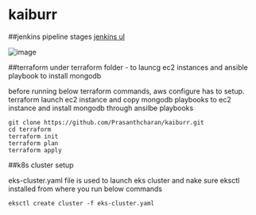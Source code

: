 # kaiburr


##jenkins pipeline stages 
[jenkins ul](http://44.201.183.75:8080/job/devops-multibranch/)
 
![image](https://user-images.githubusercontent.com/87360254/229893905-56b416d0-9b7a-40fa-8fe2-b8de9e8930d2.png)

##terraform
under terraform folder - to launcg ec2 instances and ansible playbook to install mongodb 

before running below terraform commands, aws configure has to setup. terraform launch ec2 instance and copy mongodb playbooks to ec2 instance and install mongodb through ansilbe playbooks
```shell
git clone https://github.com/Prasanthcharan/kaiburr.git
cd terraform
terraform init
terraform plan
terraform apply
```

##k8s cluster setup

eks-cluster.yaml file is used to launch eks cluster and nake sure eksctl installed from where you run below commands

```shell
eksctl create cluster -f eks-cluster.yaml
```


